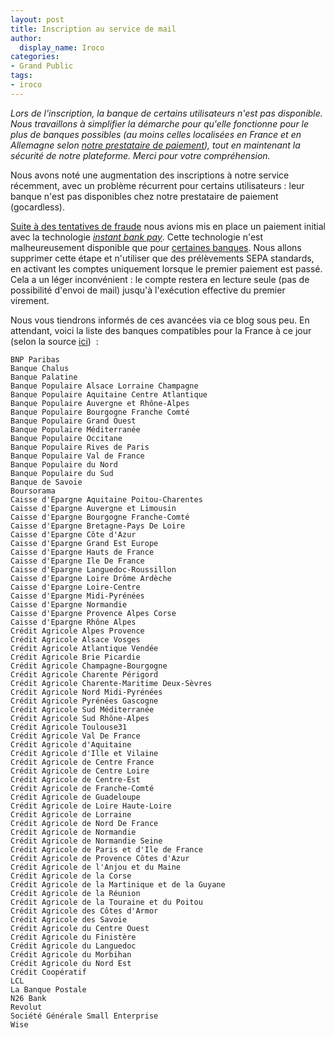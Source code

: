 ```yaml
---
layout: post
title: Inscription au service de mail
author:
  display_name: Iroco
categories:
- Grand Public
tags:
- iroco
---
```


_Lors de l'inscription, la banque de certains utilisateurs n'est pas disponible. Nous travaillons à simplifier la démarche pour qu'elle fonctionne pour le plus de banques possibles (au moins celles localisées en France et en Allemagne selon [notre prestataire de paiement](https://support.gocardless.com/hc/fr/articles/17143507209500-FAQ-sur-l-outil-Verified-Mandates)), tout en maintenant  la sécurité de notre plateforme. Merci pour votre compréhension._

Nous avons noté une augmentation des inscriptions à notre service récemment, avec un problème récurrent pour certains utilisateurs : leur banque n'est pas disponibles chez notre prestataire de paiement (gocardless). 

[Suite à des tentatives de fraude](/incident-de-securite) nous avions mis en place un paiement initial avec la technologie [_instant bank pay_](https://gocardless.com/solutions/instant-bank-pay/). Cette technologie n'est malheureusement disponible que pour [certaines banques](https://support.gocardless.com/hc/fr/articles/360021349239-FAQ-sur-la-fonction-Instant-Bank-Pay). Nous allons supprimer cette étape et n'utiliser que des prélèvements SEPA standards, en activant les comptes uniquement lorsque le premier paiement est passé. Cela a un léger inconvénient : le compte restera en lecture seule (pas de possibilité d'envoi de mail) jusqu'à l'exécution effective du premier virement.

Nous vous tiendrons informés de ces avancées via ce blog sous peu. En attendant, voici la liste des banques compatibles pour la France à ce jour (selon la source [ici](https://support.gocardless.com/hc/fr/articles/360021349239-FAQ-sur-la-fonction-Instant-Bank-Pay)) &nbsp;:

    BNP Paribas
    Banque Chalus
    Banque Palatine
    Banque Populaire Alsace Lorraine Champagne
    Banque Populaire Aquitaine Centre Atlantique
    Banque Populaire Auvergne et Rhône-Alpes
    Banque Populaire Bourgogne Franche Comté
    Banque Populaire Grand Ouest
    Banque Populaire Méditerranée
    Banque Populaire Occitane
    Banque Populaire Rives de Paris
    Banque Populaire Val de France
    Banque Populaire du Nord
    Banque Populaire du Sud
    Banque de Savoie
    Boursorama
    Caisse d'Epargne Aquitaine Poitou-Charentes
    Caisse d'Epargne Auvergne et Limousin
    Caisse d'Epargne Bourgogne Franche-Comté
    Caisse d'Epargne Bretagne-Pays De Loire
    Caisse d'Epargne Côte d'Azur
    Caisse d'Epargne Grand Est Europe
    Caisse d'Epargne Hauts de France
    Caisse d'Epargne Ile De France
    Caisse d'Epargne Languedoc-Roussillon
    Caisse d'Epargne Loire Drôme Ardèche
    Caisse d'Epargne Loire-Centre
    Caisse d'Epargne Midi-Pyrénées
    Caisse d'Epargne Normandie
    Caisse d'Epargne Provence Alpes Corse
    Caisse d'Epargne Rhône Alpes
    Crédit Agricole Alpes Provence
    Crédit Agricole Alsace Vosges
    Crédit Agricole Atlantique Vendée
    Crédit Agricole Brie Picardie
    Crédit Agricole Champagne-Bourgogne
    Crédit Agricole Charente Périgord
    Crédit Agricole Charente-Maritime Deux-Sèvres
    Crédit Agricole Nord Midi-Pyrénées
    Crédit Agricole Pyrénées Gascogne
    Crédit Agricole Sud Méditerranée
    Crédit Agricole Sud Rhône-Alpes
    Crédit Agricole Toulouse31
    Crédit Agricole Val De France
    Crédit Agricole d'Aquitaine
    Crédit Agricole d'Ille et Vilaine
    Crédit Agricole de Centre France
    Crédit Agricole de Centre Loire
    Crédit Agricole de Centre-Est
    Crédit Agricole de Franche-Comté
    Crédit Agricole de Guadeloupe
    Crédit Agricole de Loire Haute-Loire
    Crédit Agricole de Lorraine
    Crédit Agricole de Nord De France
    Crédit Agricole de Normandie
    Crédit Agricole de Normandie Seine
    Crédit Agricole de Paris et d'Ile de France
    Crédit Agricole de Provence Côtes d'Azur
    Crédit Agricole de l'Anjou et du Maine
    Crédit Agricole de la Corse
    Crédit Agricole de la Martinique et de la Guyane
    Crédit Agricole de la Réunion
    Crédit Agricole de la Touraine et du Poitou
    Crédit Agricole des Côtes d'Armor
    Crédit Agricole des Savoie
    Crédit Agricole du Centre Ouest
    Crédit Agricole du Finistère
    Crédit Agricole du Languedoc
    Crédit Agricole du Morbihan
    Crédit Agricole du Nord Est
    Crédit Coopératif
    LCL
    La Banque Postale
    N26 Bank
    Revolut
    Société Générale Small Enterprise
    Wise

